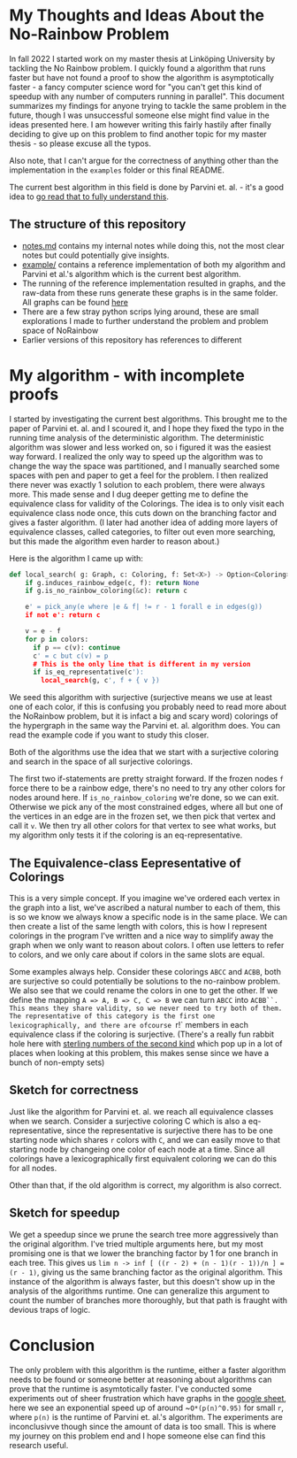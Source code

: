# My Thoughts and Ideas About the No-Rainbow Problem
In fall 2022 I started work on my master thesis at Linköping University by tackling the No Rainbow problem. I quickly found a algorithm that runs faster but have not found a proof to show the algorithm is asymptotically faster - a fancy computer science word for "you can't get this kind of speedup with any number of computers running in parallel". This document summarizes my findings for anyone trying to tackle the same problem in the future, though I was unsuccessful someone else might find value in the ideas presented here. I am however writing this fairly hastily after finally deciding to give up on this problem to find another topic for my master thesis - so please excuse all the typos.

Also note, that I can't argue for the correctness of anything other than the implementation in the `examples` folder or this final README.

The current best algorithm in this field is done by Parvini et. al. - it's a good idea to [go read that to fully understand this](https://arxiv.org/pdf/2104.02103.pdf).

## The structure of this repository
 - [notes.md](notes.md) contains my internal notes while doing this, not the most clear notes but could potentially give insights.
 - [example/](example/) contains a reference implementation of both my algorithm and Parvini et al.'s algorithm which is the current best algorithm.
 - The running of the reference implementation resulted in graphs, and the raw-data from these runs generate these graphs is in the same folder. All graphs can be found [here](https://docs.google.com/spreadsheets/d/1JWxZERl_KZ6BqO5TmV2J7Wwt9rbWk4sNMNURX_5ATP8/edit?usp=sharing)
 - There are a few stray python scrips lying around, these are small explorations I made to further understand the problem and problem space of NoRainbow
 - Earlier versions of this repository has references to different

# My algorithm - with incomplete proofs
I started by investigating the current best algorithms. This brought me to the paper of Parvini et. al. and I scoured it, and I hope they fixed the typo in the running time analysis of the deterministic algorithm. The deterministic algorithm was slower and less worked on, so i figured it was the easiest way forward. I realized the only way to speed up the algorithm was to change the way the space was partitioned, and I manually searched some spaces with pen and paper to get a feel for the problem. I then realized there never was exactly 1 solution to each problem, there were always more. This made sense and I dug deeper getting me to define the equivalence class for validity of the Colorings. The idea is to only visit each equivalence class node once, this cuts down on the branching factor and gives a faster algorithm. (I later had another idea of adding more layers of equivalence classes, called categories, to filter out even more searching, but this made the algorithm even harder to reason about.)

Here is the algorithm I came up with:

```python
def local_search( g: Graph, c: Coloring, f: Set<X>) -> Option<Coloring>:
    if g.induces_rainbow_edge(c, f): return None
    if g.is_no_rainbow_coloring(&c): return c

    e' = pick_any(e where |e & f| != r - 1 forall e in edges(g))
    if not e': return c

    v = e - f
    for p in colors:
      if p == c(v): continue
      c' = c but c(v) = p
      # This is the only line that is different in my version
      if is_eq_representative(c'):
        local_search(g, c', f + { v })
```
We seed this algorithm with surjective (surjective means we use at least one of each color, if this is confusing you probably need to read more about the NoRainbow problem, but it is infact a big and scary word) colorings of the hypergraph in the same way the Parvini et. al. algorithm does. You can read the example code if you want to study this closer.

Both of the algorithms use the idea that we start with a surjective coloring and search in the space of all surjective colorings.

The first two if-statements are pretty straight forward. If the frozen nodes `f` force there to be a rainbow edge, there's no need to try any other colors for nodes around here.
If `is_no_rainbow_coloring` we're done, so we can exit. 
Otherwise we pick any of the most constrained edges, where all but one of the vertices in an edge are in the frozen set, we then pick that vertex and call it `v`.
We then try all other colors for that vertex to see what works, but my algorithm only tests it if the coloring is an eq-representative.


## The Equivalence-class Eepresentative of Colorings
This is a very simple concept. If you imagine we've ordered each vertex in the graph into a list, we've ascribed a natural number to each of them, this is so we know we always know a specific node is in the same place. We can then create a list of the same length with colors, this is how I represent colorings in the program I've written and a nice way to simplify away the graph when we only want to reason about colors. I often use letters to refer to colors, and we only care about if colors in the same slots are equal. 

Some examples always help. Consider these colorings `ABCC` and `ACBB`, both are surjective so could potentially be solutions to the no-rainbow problem. We also see that we could rename the colors in one to get the other. If we define the mapping `A => A, B => C, C => B` we can turn `ABCC` into `ACBB``. This means they share validity, so we never need to try both of them. The representative of this category is the first one lexicographically, and there are ofcourse `r!` members in each equivalence class if the coloring is surjective. (There's a really fun rabbit hole here with [sterling numbers of the second kind](https://en.wikipedia.org/wiki/Stirling_numbers_of_the_second_kind) which pop up in a lot of places when looking at this problem, this makes sense since we have a bunch of non-empty sets)

## Sketch for correctness
Just like the algorithm for Parvini et. al. we reach all equivalence classes when we search. Consider a surjective coloring C which is also a eq-representative, since the representative is surjective there has to be one starting node which shares `r` colors with `C`, and we can easily move to that starting node by changeing one color of each node at a time. Since all colorings have a lexicographically first equivalent coloring we can do this for all nodes.

Other than that, if the old algorithm is correct, my algorithm is also correct.

## Sketch for speedup
We get a speedup since we prune the search tree more aggressively than the original algorithm. I've tried multiple arguments here, but my most promising one is that we lower the branching factor by 1 for one branch in each tree. This gives us `lim n -> inf [ ((r - 2) + (n - 1)(r - 1))/n ] = (r - 1)`, giving us the same branching factor as the original algorithm. This instance of the algorithm is always faster, but this doesn't show up in the analysis of the algorithms runtime. One can generalize this argument to count the number of branches more thoroughly, but that path is fraught with devious traps of logic.

# Conclusion
The only problem with this algorithm is the runtime, either a faster algorithm needs to be found or someone better at reasoning about algorithms can prove that the runtime is asymtotically faster. I've conducted some experiments out of sheer frustration which have graphs in the [google sheet](https://docs.google.com/spreadsheets/d/1JWxZERl_KZ6BqO5TmV2J7Wwt9rbWk4sNMNURX_5ATP8/edit?usp=sharing), here we see an exponential speed up of around ~`O*(p(n)^0.95)` for small `r`, where `p(n)` is the runtime of Parvini et. al.'s algorithm. The experiments are inconclusivve though since the amount of data is too small. This is where my journey on this problem end and I hope someone else can find this research useful.
